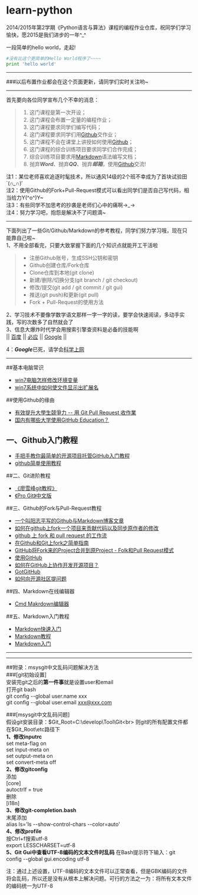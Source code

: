 # learn-python

2014/2015年第2学期《Python语言与算法》课程的编程作业仓库，祝同学们学习愉快，愿2015是我们进步的一年^_^<br>

一段简单的hello world，走起!
```python
#没有比这个更简单的Hello World程序了~~~~
print 'hello world'
```

----------

###以后布置作业都会在这个页面更新，请同学们实时关注哟~


----------

首先要向各位同学宣布几个不幸的消息：
 > 1. 这门课程是第一次开设；
 > 2. 这门课程会布置一定量的编程作业；
 > 3. 这门课程要求同学们编写代码；
 > 4. 这门课程要求同学们用[Github][19]交作业；
 > 5. 这门课程不会在课堂上讲授如何使用[Github][19]；
 > 6. 这门课程的综合训练项目要求同学们合作完成；
 > 7. 综合训练项目要求用[Markdown][20]语法编写文档；
 > 8. 抛弃***Word***、抛弃***QQ***、抛弃***邮箱***，使用[Github][19]交流!
 
注1：某位老师喜欢追逐时髦技术，所以通风14级的2个班不幸成为了首块试验田`(*∩_∩*)′<br>
注2：使用Github的Fork+Pull-Request模式可以看出同学们是否自己写代码，相当给力Y(^o^)Y~<br>
注3：有些同学不加思考的抄袭是老师们心中的痛啊→_→ <br>
注4：努力学习吧，抱怨是解决不了问题滴~<br>

----------

下面列出了一些Git/Github/Markdown的参考教程，同学们努力学习哦，现在只能靠自己啦~<br>
1、不用全部看完，只要大致掌握下面的几个知识点就能开工干活啦<br>
> * 注册Github账号，生成SSH公钥和密钥
> * Github创建仓库/Fork仓库
> * Clone仓库到本地(git clone)
> * 新建/删除/切换分支(git branch / git checkout)
> * 修改/提交(git add / git commit / git gui)
> * 推送(git push)和更新(git pull)
> * Fork + Pull-Request的使用方法

2、学习技术不要像学数学语文那样一字一字的读，要学会快速阅读，多动手实践，写的次数多了自然就会了<br>
3、信息大爆炸时代学会用搜索引擎查资料是必备的技能啊<br>
|| [百度][21]  ||  [必应][22]  ||  [Google][23] ||

4：***Google***已死，请学会[科学上网][24]


----------
##基本电脑常识
- [win7电脑怎样修改环境变量][26]
- [win7系统中如何使文件显示出扩展名][27]

##使用Github的缘由
- [有效提升大學生競爭力 -- 用 Git Pull Request 收作業][17]
- [国内有哪些大学使用GitHub Education？][18]

## 一、Github入门教程
- [手把手教你最简单的开源项目托管GitHub入门教程][1]
- [github简单使用教程][14]

##二、Git进阶教程
 - [《廖雪峰git教程》][2]
 - [《Pro Git》中文版][3]

##三、Github的Fork与Pull-Request教程
- [一个叫阳志平写的Github与Markdown博客文章][25]
- [如何在github上fork一个项目来贡献代码以及同步原作者的修改][4]
- [github 上 fork 和 pull request 的工作流][5]
- [在Github和Git上fork之简单指南][6]
- [GitHub将Fork来的Project合并到原Project - Folk和Pull Request模式][7]
- [使用GitHub][8]
- [如何在GitHub上协作开发开源项目？][13]
- [GotGitHub][15]
- [如何向开源社区提问题][16]

##四、Markdown在线编辑器
- [Cmd Makrdown编辑器][12]

##五、Markdown入门教程
- [Markdown快速入门][9]
- [Markdown教程][10]
- [Markdown入门][11]

----------
[1]:http://jingyan.baidu.com/article/f7ff0bfc7181492e27bb1360.html
[2]:http://www.liaoxuefeng.com/wiki/0013739516305929606dd18361248578c67b8067c8c017b000
[3]:http://git.oschina.net/progit/index.html
[4]:http://www.360doc.com/content/13/0410/18/2569758_277424931.shtml
[5]:http://happycasts.net/episodes/37
[6]:http://linux.cn/article-4292-1-rss.html
[7]:http://www.tuicool.com/articles/ZnERVn
[8]:http://www.liaoxuefeng.com/wiki/0013739516305929606dd18361248578c67b8067c8c017b000/00137628548491051ccfaef0ccb470894c858999603fedf000
[9]:http://www.oschina.net/question/100267_75314
[10]:http://www.markdown.cn
[11]:http://www.360doc.com/content/13/1119/13/3300331_330476656.shtml
[12]:https://www.zybuluo.com/mdeditor
[13]:http://www.tuicool.com/articles/eE7bE3
[14]:http://wuyuans.com/2012/05/github-simple-tutorial/
[15]:http://www.worldhello.net/gotgithub/index.html
[16]:https://github.com/seajs/seajs/issues/545
[17]:http://blog.xdite.net/posts/2014/06/18/git-pull-request-homework/
[18]:http://www.zhihu.com/question/25849130
[19]:https://github.com/
[20]:https://www.zybuluo.com/mdeditor
[21]:http://www.baidu.com/
[22]:http://http://cn.bing.com/
[23]:http://www.google.com.hk/
[24]:https://www.baidu.com/s?wd=%E7%A7%91%E5%AD%A6%E4%B8%8A%E7%BD%91&rsv_spt=1&issp=1&f=8&rsv_bp=0&rsv_idx=2&ie=utf-8&tn=baiduhome_pg&rsv_enter=1&rsv_sug3=2&rsv_sug1=2&rsv_sug2=0&inputT=2661&rsv_sug4=2661
[25]:http://site.douban.com/196781/widget/notes/12161495/note/264946576/
[26]:http://jingyan.baidu.com/article/b24f6c82cba6dc86bfe5da9f.html
[27]:http://jingyan.baidu.com/article/9080802281e294fd91c80fe4.html
----------

##附录：msysgit中文乱码问题解决方法<br>
###[git初始设置]<br>
安装完git之后的**第一件事**就是设置user和email<br>
打开git bash<br>
git config --global user.name xxx<br>
git config --global user.email xxx@xxx.com<br>

###[msysgit中文乱码问题]<br>
假设git安装目录：$Git_Root=C:\develop\Tool\Git<br>
则git的所有配置文件都在$Git_Root\etc路径下<br>
**1、修改inputrc**<br>
set meta-flag on<br>
set input-meta on<br>
set output-meta on<br>
set convert-meta off<br>
**2、修改gitconfig**<br>
添加<br>
[core]<br>
autoctrlf = true<br>
删除<br>
[i18n]<br>
**3、修改git-completion.bash**<br>
末尾添加<br>
alias ls='ls --show-control-chars --color=auto'<br>
**4、修改profile**<br>
按Ctrl+f搜索utf-8<br>
export LESSCHARSET=utf-8<br>
**5、Git Gui中查看UTF-8编码的文本文件时乱码**
在Bash提示符下输入：git config --global gui.encoding utf-8<br>

注：通过上述设置，UTF-8编码的文本文件可以正常查看，但是GBK编码的文件将会乱码，所以还是没有从根本上解决问题。可行的方法之一为：将所有文本文件的编码统一为UTF-8
